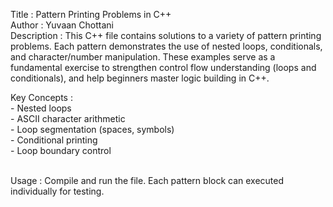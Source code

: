 
  Title        : Pattern Printing Problems in C++
<br>
  Author       : Yuvaan Chottani
<br>
  Description  : This C++ file contains solutions to a variety of pattern
                 printing problems. Each pattern demonstrates the use of nested
                 loops, conditionals, and character/number manipulation.
                 These examples serve as a fundamental exercise to strengthen
                 control flow understanding (loops and conditionals), and help
                 beginners master logic building in C++.
<br>


  Key Concepts :
  <br>
                 - Nested loops
                 <br>
                 - ASCII character arithmetic
                 <br>
                 - Loop segmentation (spaces, symbols)
                 <br>
                 - Conditional printing
                 <br>
                 - Loop boundary control
                 <br>
 <br>

  Usage        : Compile and run the file. Each pattern block can executed individually for testing.

  


